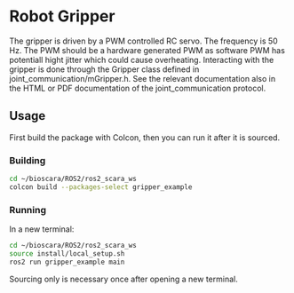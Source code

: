# Robot Gripper  
The gripper is driven by a PWM controlled RC servo. The frequency is 50 Hz. The PWM should be a hardware generated PWM as software PWM has potentiall hight jitter which could cause overheating.
Interacting with the gripper is done through the Gripper class defined in joint_communication/mGripper.h. See the relevant documentation also in the HTML or PDF documentation of the joint_communication protocol.  

## Usage
First build the package with Colcon, then you can run it after it is sourced.
### Building
```bash
cd ~/bioscara/ROS2/ros2_scara_ws
colcon build --packages-select gripper_example
```
### Running
In a new terminal:
```bash
cd ~/bioscara/ROS2/ros2_scara_ws
source install/local_setup.sh
ros2 run gripper_example main 
 ```

Sourcing only is necessary once after opening a new terminal.
